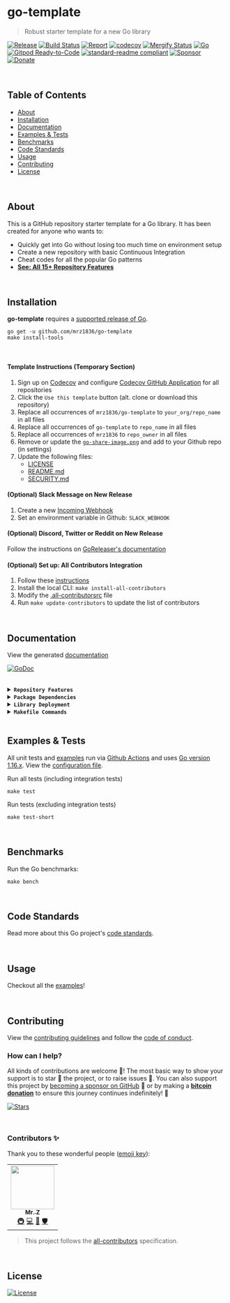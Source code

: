 # go-template
> Robust starter template for a new Go library

[![Release](https://img.shields.io/github/release-pre/mrz1836/go-template.svg?logo=github&style=flat&v=1)](https://github.com/mrz1836/go-template/releases)
[![Build Status](https://img.shields.io/github/workflow/status/mrz1836/go-template/run-go-tests?logo=github&v=1)](https://github.com/mrz1836/go-template/actions)
[![Report](https://goreportcard.com/badge/github.com/mrz1836/go-template?style=flat&v=1)](https://goreportcard.com/report/github.com/mrz1836/go-template)
[![codecov](https://codecov.io/gh/mrz1836/go-template/branch/master/graph/badge.svg?v=1)](https://codecov.io/gh/mrz1836/go-template)
[![Mergify Status](https://img.shields.io/endpoint.svg?url=https://gh.mergify.io/badges/mrz1836/go-template&style=flat&v=1)](https://mergify.io)
[![Go](https://img.shields.io/github/go-mod/go-version/mrz1836/go-template?v=1)](https://golang.org/)
<br>
[![Gitpod Ready-to-Code](https://img.shields.io/badge/Gitpod-ready--to--code-blue?logo=gitpod)](https://gitpod.io/#https://github.com/mrz1836/go-template)
[![standard-readme compliant](https://img.shields.io/badge/readme%20style-standard-brightgreen.svg?style=flat-square)](https://github.com/RichardLitt/standard-readme)
[![Sponsor](https://img.shields.io/badge/sponsor-mrz1836-181717.svg?logo=github&style=flat&v=1)](https://github.com/sponsors/mrz1836)
[![Donate](https://img.shields.io/badge/donate-bitcoin-ff9900.svg?logo=bitcoin&style=flat&v=1)](https://gobitcoinsv.com/#sponsor?utm_source=github&utm_medium=sponsor-link&utm_campaign=go-template&utm_term=go-template&utm_content=go-template)

<br/>

## Table of Contents
- [About](#about)
- [Installation](#installation)
- [Documentation](#documentation)
- [Examples & Tests](#examples--tests)
- [Benchmarks](#benchmarks)
- [Code Standards](#code-standards)
- [Usage](#usage)
- [Contributing](#contributing)
- [License](#license)

<br/>

## About
This is a GitHub repository starter template for a Go library. It has been created for anyone who wants to:

- Quickly get into Go without losing too much time on environment setup
- Create a new repository with basic Continuous Integration
- Cheat codes for all the popular Go patterns
- **[See: All 15+ Repository Features](#documentation)**

<br/>

## Installation

**go-template** requires a [supported release of Go](https://golang.org/doc/devel/release.html#policy).
```shell script
go get -u github.com/mrz1836/go-template
make install-tools
```

<br/>

<!-- remove-this-section:start -->

#### Template Instructions (Temporary Section)
1. Sign up on [Codecov](https://codecov.io/) and configure [Codecov GitHub Application](https://github.com/apps/codecov) for all repositories
2. Click the `Use this template` button (alt. clone or download this repository)
3. Replace all occurrences of `mrz1836/go-template` to `your_org/repo_name` in all files
4. Replace all occurrences of `go-template` to `repo_name` in all files
5. Replace all occurrences of `mrz1836` to `repo_owner` in all files
6. Remove or update the [`go-share-image.png`](.github/IMAGES/go-share-image.png) and add to your Github repo (in settings)
7. Update the following files:
    - [LICENSE](LICENSE)
    - [README.md](README.md)
    - [SECURITY.md](.github/SECURITY.md)

#### (Optional) Slack Message on New Release
1. Create a new [Incoming Webhook](https://api.slack.com/messaging/webhooks)
2. Set an environment variable in Github: `SLACK_WEBHOOK`

#### (Optional) Discord, Twitter or Reddit on New Release
Follow the instructions on [GoReleaser's documentation](https://goreleaser.com/customization/announce/#discord)

#### (Optional) Set up: All Contributors Integration
1. Follow these [instructions](https://allcontributors.org/docs/en/bot/installation)
2. Install the local CLI: `make install-all-contributors`
3. Modify the [.all-contributorsrc](.all-contributorsrc) file
4. Run `make update-contributors` to update the list of contributors

<br/>

<!-- remove-this-section:end -->

## Documentation
View the generated [documentation](https://pkg.go.dev/github.com/mrz1836/go-template)

[![GoDoc](https://godoc.org/github.com/mrz1836/go-template?status.svg&style=flat&v=1)](https://pkg.go.dev/github.com/mrz1836/go-template)

<br/>

<details>
<summary><strong><code>Repository Features</code></strong></summary>
<br/>

This repository was created using [MrZ's `go-template`](https://github.com/mrz1836/go-template#about)

#### Built-in Features
- Continuous integration via [GitHub Actions](https://github.com/features/actions)
- Build automation via [Make](https://www.gnu.org/software/make)
- Dependency management using [Go Modules](https://github.com/golang/go/wiki/Modules)
- Code formatting using [gofumpt](https://github.com/mvdan/gofumpt) and linting with [golangci-lint](https://github.com/golangci/golangci-lint)
- Unit testing with [testify](https://github.com/stretchr/testify), [race detector](https://blog.golang.org/race-detector), code coverage [HTML report](https://blog.golang.org/cover) and [Codecov report](https://codecov.io/)
- Releasing using [GoReleaser](https://github.com/goreleaser/goreleaser)
- Dependency scanning and updating thanks to [Dependabot](https://dependabot.com)
- Security code analysis using [CodeQL Action](https://docs.github.com/en/github/finding-security-vulnerabilities-and-errors-in-your-code/about-code-scanning)
- Automatic syndication to [pkg.go.dev](https://pkg.go.dev/) on every release
- Basic templates for [Issues and Pull Requests](https://docs.github.com/en/communities/using-templates-to-encourage-useful-issues-and-pull-requests/configuring-issue-templates-for-your-repository) in Github
- Automatic sync for [labels](.github/labels.yml) into Github using a pre-defined [configuration](.github/labels.yml)
- Built-in powerful merging rules using [Mergify](https://mergify.io/)
- Welcome [new contributors](.github/mergify.yml) on their first Pull-Request
- Follows the [standard-readme](https://github.com/RichardLitt/standard-readme/blob/master/spec.md) specification
- [Visual Studio Code](https://code.visualstudio.com) configuration with [Go](https://code.visualstudio.com/docs/languages/go)
- (Optional) [Slack](https://slack.com), [Discord](https://discord.com) or [Twitter](https://twitter.com) announcements on new Github Releases
- (Optional) Easily add [contributors](https://allcontributors.org/docs/en/bot/installation) in any Issue or Pull-Request

</details>

<details>
<summary><strong><code>Package Dependencies</code></strong></summary>
<br/>

- [stretchr/testify](https://github.com/stretchr/testify)
</details>

<details>
<summary><strong><code>Library Deployment</code></strong></summary>
<br/>

Releases are automatically created when you create a new git tag!

[goreleaser](https://github.com/goreleaser/goreleaser) for easy binary or library deployment to Github and can be installed:
- **using make:** `make install-tools`
- **using brew:** `brew install goreleaser`

The [.goreleaser.yml](.goreleaser.yml) file is used to configure [goreleaser](https://github.com/goreleaser/goreleaser).

### Automatic Releases on Tag Creation (recommended)
Automatic releases via [Github Actions](.github/workflows/release.yml) from creating a new tag:
```shell
make tag version=1.2.3
```

### Manual Releases (optional)
Use `make release-snap` to create a snapshot version of the release, and finally `make release` to ship to production (manually).

</details>

<details>
<summary><strong><code>Makefile Commands</code></strong></summary>
<br/>

View all `makefile` commands
```shell script
make help
```

List of all current commands:
```text
all                           Runs multiple commands
clean                         Remove previous builds and any cached data
clean-mods                    Remove all the Go mod cache
coverage                      Shows the test coverage
diff                          Show the git diff
generate                      Runs the go generate command in the base of the repo
godocs                        Sync the latest tag with GoDocs
help                          Show this help message
install                       Install the application
install-all-contributors      Installs all contributors locally
install-go                    Install the application (Using Native Go)
install-tools                 Install the go tools
lint                          Run the golangci-lint application (install if not found)
release                       Full production release (creates release in Github)
release                       Runs common.release then runs godocs
release-snap                  Test the full release (build binaries)
release-test                  Full production test release (everything except deploy)
replace-version               Replaces the version in HTML/JS (pre-deploy)
tag                           Generate a new tag and push (tag version=0.0.0)
tag-remove                    Remove a tag if found (tag-remove version=0.0.0)
tag-update                    Update an existing tag to current commit (tag-update version=0.0.0)
test                          Runs lint and ALL tests
test-ci                       Runs all tests via CI (exports coverage)
test-ci-no-race               Runs all tests via CI (no race) (exports coverage)
test-ci-short                 Runs unit tests via CI (exports coverage)
test-no-lint                  Runs just tests
test-short                    Runs vet, lint and tests (excludes integration tests)
test-unit                     Runs tests and outputs coverage
uninstall                     Uninstall the application (and remove files)
update-contributors           Regenerates the contributors list
update-linter                 Update the golangci-lint package (macOS only)
update-tools                  Update all go tools
vet                           Run the Go vet application
```
</details>

<br/>

## Examples & Tests
All unit tests and [examples](examples) run via [Github Actions](https://github.com/mrz1836/go-template/actions) and
uses [Go version 1.16.x](https://golang.org/doc/go1.16). View the [configuration file](.github/workflows/run-tests.yml).

Run all tests (including integration tests)
```shell script
make test
```

Run tests (excluding integration tests)
```shell script
make test-short
```

<br/>

## Benchmarks
Run the Go benchmarks:
```shell script
make bench
```

<br/>

## Code Standards
Read more about this Go project's [code standards](.github/CODE_STANDARDS.md).

<br/>

## Usage
Checkout all the [examples](examples)!

<br/>

## Contributing
View the [contributing guidelines](.github/CONTRIBUTING.md) and follow the [code of conduct](.github/CODE_OF_CONDUCT.md).

### How can I help?
All kinds of contributions are welcome :raised_hands:!
The most basic way to show your support is to star :star2: the project, or to raise issues :speech_balloon:.
You can also support this project by [becoming a sponsor on GitHub](https://github.com/sponsors/mrz1836) :clap:
or by making a [**bitcoin donation**](https://gobitcoinsv.com/#sponsor?utm_source=github&utm_medium=sponsor-link&utm_campaign=go-template&utm_term=go-template&utm_content=go-template) to ensure this journey continues indefinitely! :rocket:

[![Stars](https://img.shields.io/github/stars/mrz1836/go-template?label=Please%20like%20us&style=social)](https://github.com/mrz1836/go-template/stargazers)

<br/>

### Contributors ✨
Thank you to these wonderful people ([emoji key](https://allcontributors.org/docs/en/emoji-key)):

<!-- ALL-CONTRIBUTORS-LIST:START - Do not remove or modify this section -->
<!-- prettier-ignore-start -->
<!-- markdownlint-disable -->
<table>
  <tr>
    <td align="center"><a href="https://mrz1818.com"><img src="https://avatars.githubusercontent.com/u/3743002?v=4?s=100" width="100px;" alt=""/><br /><sub><b>Mr. Z</b></sub></a><br /><a href="#infra-mrz1836" title="Infrastructure (Hosting, Build-Tools, etc)">🚇</a> <a href="https://github.com/mrz1836/go-template/commits?author=mrz1836" title="Code">💻</a> <a href="#maintenance-mrz1836" title="Maintenance">🚧</a> <a href="#security-mrz1836" title="Security">🛡️</a></td>
  </tr>
</table>

<!-- markdownlint-restore -->
<!-- prettier-ignore-end -->

<!-- ALL-CONTRIBUTORS-LIST:END -->

> This project follows the [all-contributors](https://github.com/all-contributors/all-contributors) specification.

<br/>

## License

[![License](https://img.shields.io/github/license/mrz1836/go-template.svg?style=flat&v=1)](LICENSE)
